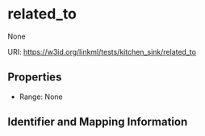 # related_to

None

URI: https://w3id.org/linkml/tests/kitchen_sink/related_to



<!-- no inheritance hierarchy -->


## Properties

 * Range: None

## Identifier and Mapping Information


